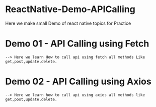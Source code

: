 # ReactNative-Demo-APICalling
Here we make small Demo of react native topics for Practice

# Demo 01 - API Calling using Fetch
    --> Here we learn How to call api using fetch all methods Like get,post,update,delete.


# Demo 02 - API Calling using Axios
    --> Here we learn how to call api using axios all methods like get,post,update,delete.
